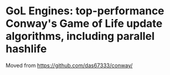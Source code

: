 # GoL Engines: top-performance Conway's Game of Life update algorithms, including parallel hashlife

Moved from https://github.com/das67333/conway/
